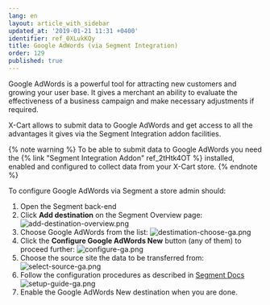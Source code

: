```yaml
---
lang: en
layout: article_with_sidebar
updated_at: '2019-01-21 11:31 +0400'
identifier: ref_0XLukKQy
title: Google AdWords (via Segment Integration)
order: 129
published: true
---
```

Google AdWords is a powerful tool for attracting new customers and growing your user base. It gives a merchant an ability to evaluate the effectiveness of a business campaign and make necessary adjustments if required. 

X-Cart allows to submit data to Google AdWords and get access to all the advantages it gives via the Segment Integration addon facilities. 

{% note warning %} 
To be able to submit data to Google AdWords you need the {% link "Segment Integration Addon" ref_2tHtk4OT %} installed, enabled and configured to collect data from your X-Cart store.
{% endnote %}

To configure Google AdWords via Segment a store admin should:

1. Open the Segment back-end
2. Click **Add destination** on the Segment Overview page:
   ![add-destination-overview.png]({{site.baseurl}}/attachments/ref_0XLukKQy/add-destination-overview.png)
3. Choose Google AdWords from the list:
   ![destimation-choose-ga.png]({{site.baseurl}}/attachments/ref_0XLukKQy/destimation-choose-ga.png)
4. Click the **Configure Google AdWords New** button (any of them) to proceed further:
   ![configure-ga.png]({{site.baseurl}}/attachments/ref_0XLukKQy/configure-ga.png)
5. Choose the source site the data to be transferred from:
   ![select-source-ga.png]({{site.baseurl}}/attachments/ref_0XLukKQy/select-source-ga.png)
6. Follow the configuration procedures as described in [Segment Docs](https://segment.com/docs/destinations/google-adwords-new/ "Google AdWords (Segment)") 
   ![setup-guide-ga.png]({{site.baseurl}}/attachments/ref_0XLukKQy/setup-guide-ga.png)
7. Enable the Google AdWords New destination when you are done.

